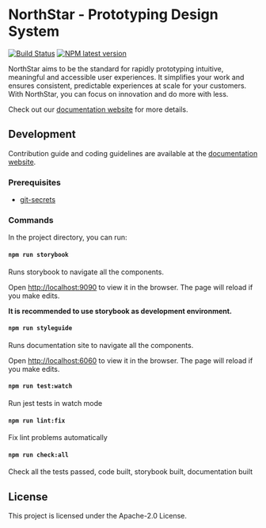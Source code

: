 # NorthStar - Prototyping Design System

[![Build Status](https://travis-ci.org/aws/aws-northstar.svg?branch=main)](https://travis-ci.org/aws/aws-northstar)
[![NPM latest version](https://img.shields.io/npm/v/aws-northstar)](https://www.npmjs.com/package/aws-northstar)

NorthStar aims to be the standard for rapidly prototyping intuitive, meaningful and accessible user experiences. It simplifies your work and ensures consistent, predictable experiences at scale for your customers. With NorthStar, you can focus on innovation and do more with less.

Check out our [documentation website](https://northstar.aws-prototyping.cloud/) for more details.

## Development

Contribution guide and coding guidelines are available at the [documentation website](https://northstar.aws-prototyping.cloud/).

### Prerequisites

* [git-secrets](https://github.com/awslabs/git-secrets#installing-git-secrets)

### Commands

In the project directory, you can run:

#### `npm run storybook`

Runs storybook to navigate all the components.

Open [http://localhost:9090](http://localhost:9090) to view it in the browser. The page will reload if you make edits.

**It is recommended to use storybook as development environment.**

#### `npm run styleguide`

Runs documentation site to navigate all the components.

Open [http://localhost:6060](http://localhost:6060) to view it in the browser. The page will reload if you make edits.

#### `npm run test:watch`

Run jest tests in watch mode

#### `npm run lint:fix`

Fix lint problems automatically

#### `npm run check:all`

Check all the tests passed, code built, storybook built, documentation built

## License

This project is licensed under the Apache-2.0 License.

